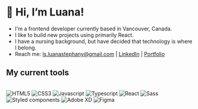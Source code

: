 
<!---
luanastephany/luanastephany is a ✨ special ✨ repository because its `README.md` (this file) appears on your GitHub profile.
You can click the Preview link to take a look at your changes.
--->

# :hugs: Hi, I’m Luana! 

- I'm a frontend developer currently based in Vancouver, Canada. 
- I like to build new projects using primarily React. 
- I have a nursing background, but have decided that technology is where I belong. 
- Reach me: ls.luanastephany@gmail.com | [LinkedIn](https://www.linkedin.com/in/luana-stephany/) | [Portfolio](https://luanastephany.netlify.app/)

 
## My current tools
<div style="display: inline_block"><br> 
<img alt="HTML5" src="https://img.shields.io/badge/HTML5-E34F26?style=for-the-badge&logo=html5&logoColor=white" target="_blank"> 
<img alt="CSS3" src="https://img.shields.io/badge/CSS3-1572B6?style=for-the-badge&logo=css3&logoColor=white" target="_blank">
<img alt="Javascript" src="https://img.shields.io/badge/JavaScript-323330?style=for-the-badge&logo=javascript&logoColor=F7DF1E" target="_blank">
<img alt="Typescript" src="https://img.shields.io/badge/TypeScript-007ACC?style=for-the-badge&logo=typescript&logoColor=white" target="_blank">
<img alt="React" src="https://img.shields.io/badge/React-20232A?style=for-the-badge&logo=react&logoColor=61DAFB" target="_blank">
<img alt="Sass" src="https://img.shields.io/badge/Sass-CC6699?style=for-the-badge&logo=sass&logoColor=white" target="_blank">
<img alt="Styled components" src="https://img.shields.io/badge/styled--components-DB7093?style=for-the-badge&logo=styled-components&logoColor=white" target="_blank">
<img alt="Adobe XD" src="https://img.shields.io/badge/Adobe%20XD-470137?style=for-the-badge&logo=Adobe%20XD&logoColor=#FF61F6" target="_blank">
<img alt="Figma" src="https://img.shields.io/badge/Figma-F24E1E?style=for-the-badge&logo=figma&logoColor=white" target="_blank">

</div>


##

